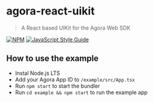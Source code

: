 # agora-react-uikit

> A React based UIKit for the Agora Web SDK

[![NPM](https://img.shields.io/npm/v/agora-react-uikit.svg)](https://www.npmjs.com/package/agora-react-uikit) [![JavaScript Style Guide](https://img.shields.io/badge/code_style-standard-brightgreen.svg)](https://standardjs.com)

## How to use the example
- Instal Node.js LTS
- Add your Agora App ID to `/example/src/App.tsx`
- Run `npm start` to start the bundler
- Run `cd example && npm start` to run the example app

